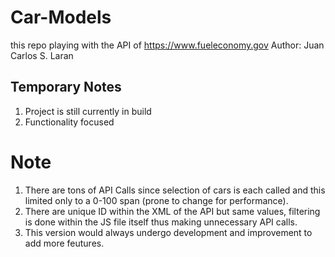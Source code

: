 # Car-Models
this repo playing with the API of https://www.fueleconomy.gov
Author: Juan Carlos S. Laran

## Temporary Notes
1. Project is still currently in build
2. Functionality focused
   
# Note
1. There are tons of API Calls since selection of cars is each called and this limited only to a 0-100 span (prone to change for performance).
2. There are unique ID within the XML of the API but same values, filtering is done within the JS file itself thus making unnecessary API calls.
3. This version would always undergo development and improvement to add more feutures.
